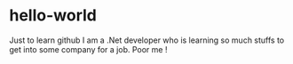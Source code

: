 # hello-world
Just to learn github
I am a .Net developer who is learning so much stuffs to get into some company for a job. Poor me !
